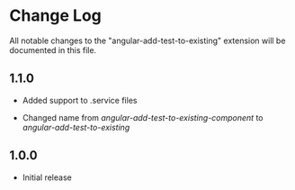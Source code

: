 # Change Log

All notable changes to the "angular-add-test-to-existing" extension will be documented in this file.


## 1.1.0

- Added support to .service files

- Changed name from _angular-add-test-to-existing-component_ to _angular-add-test-to-existing_

## 1.0.0

- Initial release